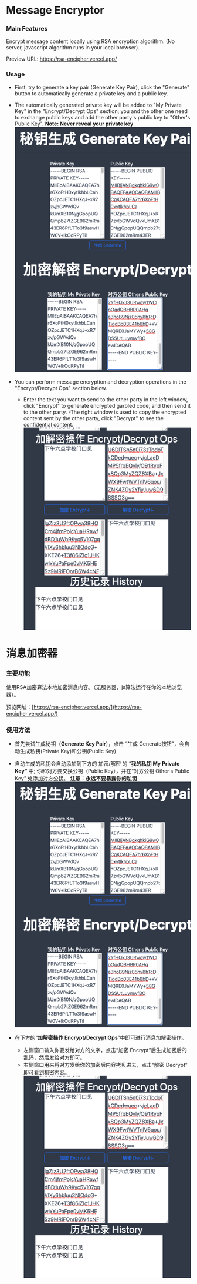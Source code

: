 # Message Encryptor

### Main Features
Encrypt message content locally using RSA encryption algorithm. (No server, javascript algorithm runs in your local browser).

Preview URL: https://rsa-encipher.vercel.app/

### Usage
- First, try to generate a key pair (Generate Key Pair), click the "Generate" button to automatically generate a private key and a public key.

- The automatically generated private key will be added to "My Private Key" in the "Encrypt/Decrypt Ops" section; you and the other one need to exchange public keys and add the other party's public key to "Other's Public Key".
**Note: Never reveal your private key**
 ![Key Gen](doc/key_gen.png)

- You can perform message encryption and decryption operations in the "Encrypt/Decrypt Ops" section below.

    - Enter the text you want to send to the other party in the left window, click "Encrypt" to generate encrypted garbled code, and then send it to the other party.
    -The right window is used to copy the encrypted content sent by the other party, click "Decrypt" to see the confidential content.
     ![Encrypt and Decrypt](doc/encrypt_decrypt.png)
# 消息加密器

### 主要功能

使用RSA加密算法本地加密消息内容。（无服务器，js算法运行在你的本地浏览器）。

预览网址：[https://rsa-encipher.vercel.app/](https://rsa-encipher.vercel.app/)

### 使用方法

- 首先尝试生成秘钥（****Generate Key Pair****），点击 “生成 Generate按钮”，会自动生成私钥(Private Key)和公钥(Public Key)
- 自动生成的私钥会自动添加到下方的 加密/解密 的 “**我的私钥 My Private Key”** 中; 你和对方要交换公钥（Public Key），并在“对方公钥 Other·s Public Key” 处添加对方公钥。
**注意：永远不要暴露你的私钥**
    ![Key Gen](doc/key_gen.png)
    
- 在下方的“**加解密操作 Encrypt/Decrypt Ops**”中即可进行消息加解密操作。
    - 左侧窗口输入你要发给对方的文字，点击“加密 Encrypt”后生成加密后的乱码，然后发给对方即可。
    - 右侧窗口用来将对方发给你的加密后内容拷贝进去，点击“解密 Decrypt” 即可看到机密内容。
    ![Encrypt and Decrypt](doc/encrypt_decrypt.png)